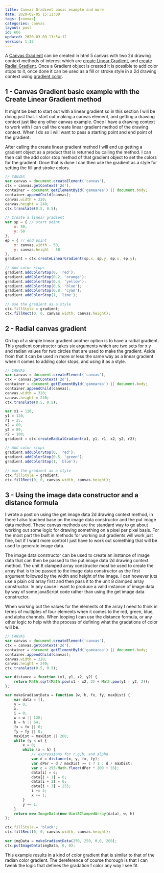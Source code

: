 ```yaml
---
title: Canvas Gradient basic example and more
date: 2020-02-05 15:11:00
tags: [canvas]
categories: canvas
layout: post
id: 606
updated: 2020-03-09 13:54:12
version: 1.12
---
```


A [Canvas Gradient](https://developer.mozilla.org/en-US/docs/Web/API/CanvasGradient) can be created in html 5 canvas with two 2d drawing context methods of interest which are [create Linear Gradient](https://developer.mozilla.org/en-US/docs/Web/API/CanvasRenderingContext2D/createLinearGradient), and [create Radial Gradient](https://developer.mozilla.org/en-US/docs/Web/API/CanvasRenderingContext2D/createRadialGradient). Once a Gradient object is created it is possible to add color stops to it, once done it can be used as a fill or stroke style in a 2d drawing context using [gradient color](https://en.wikipedia.org/wiki/Color_gradient).

<!-- more -->

## 1 - Canvas Gradient basic example with the Create Linear Gradient method

It might be best to start out with a linear gradient so in this section I will be doing just that. I start out making a canvas element, and getting a drawing context just like any other canvas example. Once I have a drawing context to work with I can call the create linear gradient method of the drawing context. When I do so I will want to pass a starting point and end point of the gradient.

After calling the create linear gradient method I will end up getting a gradient object as a product that is returned bu calling the method. I can then call the add color stop method of that gradient object to set the colors for the gradient. Once that is done I can then use the gradient as a style for setting the fill and stroke colors.

```js
// CANVAS
var canvas = document.createElement('canvas'),
ctx = canvas.getContext('2d'),
container = document.getElementById('gamearea') || document.body;
container.appendChild(canvas);
canvas.width = 320;
canvas.height = 240;
ctx.translate(0.5, 0.5);
 
// Create a linear gradient
var sp = { // start point
    x: 50,
    y: 50
},
ep = { // end point
    x: canvas.width - 50,
    y: canvas.height - 50
},
gradient = ctx.createLinearGradient(sp.x, sp.y, ep.x, ep.y);
 
// Add color stops
gradient.addColorStop(0, 'red');
gradient.addColorStop(0.2, 'orange');
gradient.addColorStop(0.4, 'yellow');
gradient.addColorStop(0.6, 'blue');
gradient.addColorStop(0.8, 'cyan');
gradient.addColorStop(1, 'lime');
 
// use the gradient as a style
ctx.fillStyle = gradient;
ctx.fillRect(0, 0, canvas.width, canvas.height);
```

## 2 - Radial canvas gradient

On top of a simple linear gradient another option is to have a radial gradient. This gradient constructor takes six arguments which are two sets for x y and radian values for two circles that are used to make the gradient. Aside from that it can be used in more or less the same way as a linear gradient when it comes to adding color stops, and using it as a style.

```js
// CANVAS
var canvas = document.createElement('canvas'),
ctx = canvas.getContext('2d'),
container = document.getElementById('gamearea') || document.body;
container.appendChild(canvas);
canvas.width = 320;
canvas.height = 240;
ctx.translate(0.5, 0.5);
 
var x1 = 120,
y1 = 120,
r1 = 25,
x2 = 80,
y2 = 80,
r2 = 100;
gradient = ctx.createRadialGradient(x1, y1, r1, x2, y2, r2);
 
// Add color stops
gradient.addColorStop(0, 'red');
gradient.addColorStop(0.5, 'green');
gradient.addColorStop(1, 'blue');
 
// use the gradient as a style
ctx.fillStyle = gradient;
ctx.fillRect(0, 0, canvas.width, canvas.height);
```

## 3 - Using the image data constructor and a distance formula

I wrote a post on using the get image data 2d drawing context method, in there I also touched base on the image data constructor and the put image data method. These canvas methods are the standard way to go about working out some logic for drawing something on a pixel per pixel basis. For the most part the built in methods for working out gradients will work just fine, but if I want more control I just have to work out something that will be used to generate image data.

The image data constructor can be used to create an instance of image data that can then be passed to the put image data 2d drawing context method. The unit 8 clamped array constructor most be used to create the array that is to be passed to the image data constructor as the first argument followed by the width and height of the image. I can however juts use a plain old array first and then pass it to the unit 8 clamped array constructor. In  any cause I want to produce a valid instance of image data by way of some javaScript code rather than using the get image data constructor.

When working out the values for the elements of the array I need to think in terms of multiples of four elements when it comes to the red, green, blue, and alpha channels. When looping I can use the distance formula, or any other logic to help with the process of defining what the gradations of color will be.

```js
// CANVAS
var canvas = document.createElement('canvas'),
ctx = canvas.getContext('2d'),
container = document.getElementById('gamearea') || document.body;
container.appendChild(canvas);
canvas.width = 320;
canvas.height = 240;
ctx.translate(0.5, 0.5);

var distance = function (x1, y1, x2, y2) {
    return Math.sqrt(Math.pow(x1 - x2, 2) + Math.pow(y1 - y2, 2));
};

var makeGradiantData = function (w, h, fx, fy, maxDist) {
    var data = [],
    y = 0,
    x,
    i = 0;
    w = w || 128;
    h = h || 64;
    fx = fx || 0;
    fy = fy || 0;
    maxDist = maxDist || 200;
    while (y < w) {
        x = 0;
        while (x < h) {
            // expressions for r,g,b, and alpha
            var d = distance(x, y, fx, fy);
            var dPer = d / maxDist >= 1 ? 1 : d / maxDist;
            var c = 255-Math.floor(dPer * 200 + 55);
            data[i] = c;
            data[i + 1] = 0;
            data[i + 2] = 0;
            data[i + 3] = 255;
            i += 4;
            x += 1;
        }
        y += 1;
    }
    return new ImageData(new Uint8ClampedArray(data), w, h)
};
 
ctx.fillStyle = 'black';
ctx.fillRect(0, 0, canvas.width, canvas.height);
 
var imgData = makeGradiantData(250, 250, 0,0, 200);
ctx.putImageData(imgData, 0, 0);
```

This example results in a kind of color gradient that is similar to that of the radian color gradient. The dereference of course thorough is that I can tweak the logic that defines the gradation f color any way I see fit.